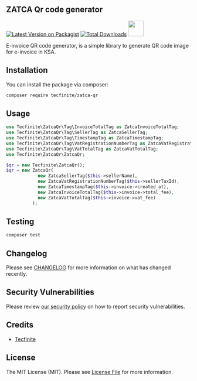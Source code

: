 



## ZATCA Qr code generator

[![Latest Version on Packagist](https://img.shields.io/packagist/v/tecfinite/zatca-qr.svg?style=flat-square)](https://packagist.org/packages/tecfinite/zatca-qr)
[![Total Downloads](https://img.shields.io/packagist/dt/tecfinite/zatca-qr.svg?style=flat-square)](https://packagist.org/packages/tecfinite/zatca-qr)
[<img width="42" src="https://www.tecfinite.com/assets/img/tfnt-logo.svg" />](https://tecfinite.com)


[//]: # ([![Tests]&#40;https://github.com/tecfinite/zatca-qr/actions/workflows/run-tests.yml/badge.svg?branch=main&#41;]&#40;https://github.com/tecfinite/zatca-qr/actions/workflows/run-tests.yml&#41;)

E-invoice QR code generator, is a simple library to generate QR code image for e-invoice in KSA.

## Installation

You can install the package via composer:

```bash
composer require tecfinite/zatca-qr
```

## Usage

```php
use Tecfinite\ZatcaQr\Tag\InvoiceTotalTag as ZatcaInvoiceTotalTag;
use Tecfinite\ZatcaQr\Tag\SellerTag as ZatcaSellerTag;
use Tecfinite\ZatcaQr\Tag\TimestampTag as ZatcaTimestampTag;
use Tecfinite\ZatcaQr\Tag\VatRegistrationNumberTag as ZatcaVatRegistrationNumberTag;
use Tecfinite\ZatcaQr\Tag\VatTotalTag as ZatcaVatTotalTag;
use Tecfinite\ZatcaQr\ZatcaQr;
````

```php
$qr = new Tecfinite\ZatcaQr();
$qr = new ZatcaQr(
            new ZatcaSellerTag($this->sellerName),
            new ZatcaVatRegistrationNumberTag($this->sellerTaxId),
            new ZatcaTimestampTag($this->invoice->created_at),
            new ZatcaInvoiceTotalTag($this->invoice->total_fee),
            new ZatcaVatTotalTag($this->invoice->vat_fee)
          );
```

## Testing

```bash
composer test
```

## Changelog

Please see [CHANGELOG](CHANGELOG.md) for more information on what has changed recently.

## Security Vulnerabilities

Please review [our security policy](../../security/policy) on how to report security vulnerabilities.

## Credits

- [Tecfinite](https://tecfinite.com)

[//]: # (- [All Contributors]&#40;../../contributors&#41;)

## License

The MIT License (MIT). Please see [License File](LICENSE.md) for more information.
